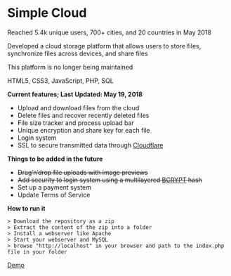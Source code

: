 # Simple Cloud 


Reached 5.4k unique users, 700+ cities, and 20 countries in May 2018

Developed a cloud storage platform that allows users to store files, synchronize files across devices, and share files

This platform is no longer being maintained

HTML5, CSS3, JavaScript, PHP, SQL

**Current features; Last Updated: May 19, 2018**
- Upload and download files from the cloud
- Delete files and recover recently deleted files 
- File size tracker and process upload bar
- Unique encryption and share key for each file
- Login system
- SSL to secure transmitted data through [Cloudflare](https://www.cloudflare.com/)

**Things to be added in the future**
  - ~~Drag’n’drop file uploads with image previews~~
  - ~~Add security to login system using a multilayered [BCRYPT](https://www.npmjs.com/package/bcrypt) hash~~
  - Set up a payment system
  - Update Terms of Service
  
**How to run it**

```
> Download the repository as a zip
> Extract the content of the zip into a folder
> Install a webserver like Apache
> Start your webserver and MySQL
> browse "http://localhost" in your browser and path to the index.php file in your folder
```


[Demo](https://simplecloud.us/)
